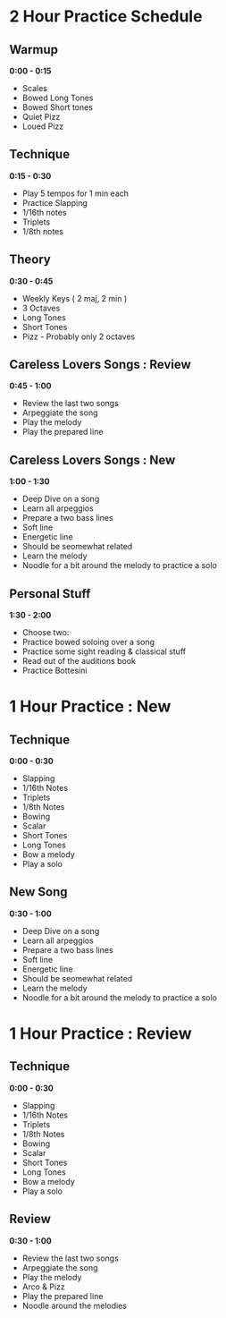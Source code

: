 # 2 Hour Practice Schedule

## Warmup
**0:00 - 0:15**

- Scales
- Bowed Long Tones
- Bowed Short tones
- Quiet Pizz
- Loued Pizz

## Technique
**0:15 - 0:30**

- Play 5 tempos for 1 min each
- Practice Slapping
 - 1/16th notes
 - Triplets
 - 1/8th notes

## Theory
**0:30 - 0:45**

- Weekly Keys ( 2 maj, 2 min )
 - 3 Octaves
 - Long Tones
 - Short Tones
 - Pizz - Probably only 2 octaves

## Careless Lovers Songs : Review
**0:45 - 1:00**

- Review the last two songs
 - Arpeggiate the song
 - Play the melody
 - Play the prepared line

## Careless Lovers Songs : New
**1:00 - 1:30**

- Deep Dive on a song
 - Learn all arpeggios
 - Prepare a two bass lines
  - Soft line
  - Energetic line
  - Should be seomewhat related
 - Learn the melody
 - Noodle for a bit around the melody to practice a solo

## Personal Stuff
**1:30 - 2:00**

- Choose two:
 - Practice bowed soloing over a song
 - Practice some sight reading & classical stuff
 - Read out of the auditions book
 - Practice Bottesini

# 1 Hour Practice : New

## Technique
**0:00 - 0:30**

- Slapping
 - 1/16th Notes
 - Triplets
 - 1/8th Notes
- Bowing
 - Scalar
 - Short Tones
 - Long Tones
 - Bow a melody
 - Play a solo

## New Song
**0:30 - 1:00**

- Deep Dive on a song
 - Learn all arpeggios
 - Prepare a two bass lines
  - Soft line
  - Energetic line
  - Should be seomewhat related
 - Learn the melody
 - Noodle for a bit around the melody to practice a solo

# 1 Hour Practice : Review

## Technique
**0:00 - 0:30**

- Slapping
 - 1/16th Notes
 - Triplets
 - 1/8th Notes
- Bowing
 - Scalar
 - Short Tones
 - Long Tones
 - Bow a melody
 - Play a solo

## Review
**0:30 - 1:00**

- Review the last two songs
 - Arpeggiate the song
 - Play the melody
  - Arco & Pizz
 - Play the prepared line
 - Noodle around the melodies
